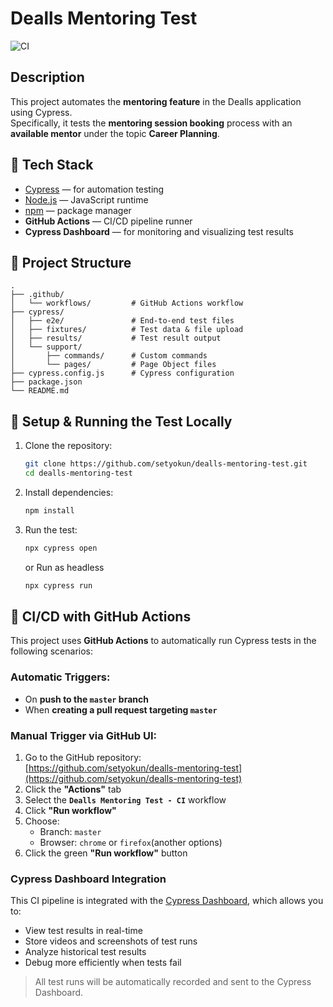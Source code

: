 # Dealls Mentoring Test 

![CI](https://github.com/setyokun/dealls-mentoring-test/actions/workflows/gh-action.yml/badge.svg)


## Description

This project automates the **mentoring feature** in the Dealls application using Cypress.  
Specifically, it tests the **mentoring session booking** process with an **available mentor** under the topic **Career Planning**.

## 🔧 Tech Stack

- [Cypress](https://www.cypress.io/) — for automation testing  
- [Node.js](https://nodejs.org/) — JavaScript runtime  
- [npm](https://www.npmjs.com/) — package manager  
- **GitHub Actions** — CI/CD pipeline runner  
- **Cypress Dashboard** — for monitoring and visualizing test results

## 📁 Project Structure

```
.
├── .github/
│   └── workflows/         # GitHub Actions workflow
├── cypress/
│   ├── e2e/               # End-to-end test files
│   ├── fixtures/          # Test data & file upload
│   ├── results/           # Test result output
│   └── support/
│       ├── commands/      # Custom commands
│       └── pages/         # Page Object files
├── cypress.config.js      # Cypress configuration
├── package.json
└── README.md
```

## 🚀 Setup & Running the Test Locally

1. Clone the repository:

   ```bash
   git clone https://github.com/setyokun/dealls-mentoring-test.git
   cd dealls-mentoring-test
   ```

2. Install dependencies:

   ```bash
   npm install
   ```

3. Run the test:

   ```bash
   npx cypress open
   ```

   or Run as headless

   ```bash
   npx cypress run
   ```

## 🤖 CI/CD with GitHub Actions

This project uses **GitHub Actions** to automatically run Cypress tests in the following scenarios:

### Automatic Triggers:
- On **push to the `master` branch**
- When **creating a pull request targeting `master`**

### Manual Trigger via GitHub UI:
1. Go to the GitHub repository:  
   [https://github.com/setyokun/dealls-mentoring-test](https://github.com/setyokun/dealls-mentoring-test)
2. Click the **"Actions"** tab
3. Select the **`Dealls Mentoring Test - CI`** workflow
4. Click **"Run workflow"**
5. Choose:
   - Branch: `master`
   - Browser: `chrome` or `firefox`(another options)
6. Click the green **"Run workflow"** button

### Cypress Dashboard Integration

This CI pipeline is integrated with the [Cypress Dashboard](https://www.cypress.io/dashboard/), which allows you to:

- View test results in real-time
- Store videos and screenshots of test runs
- Analyze historical test results
- Debug more efficiently when tests fail

> All test runs will be automatically recorded and sent to the Cypress Dashboard.

